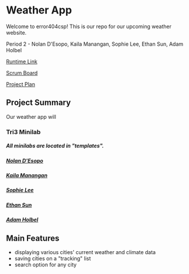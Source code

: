# Weather App
Welcome to error404csp! This is our repo for our upcoming weather website.

Period 2 - Nolan D'Esopo, Kaila Manangan, Sophie Lee, Ethan Sun, Adam Holbel

[Runtime Link](/)

[Scrum Board](https://github.com/error404csp/weather/projects/1)

[Project Plan](https://docs.google.com/document/d/198r8o5Rhn9HF1gURlcYtmXif4h5XTN45CRm51yuZeDY/edit)

## Project Summary
Our weather app will 

### Tri3 Minilab
##### All minilabs are located in "templates".
##### [Nolan D'Esopo](/)
##### [Kaila Manangan](/)
##### [Sophie Lee](/)
##### [Ethan Sun](/)
##### [Adam Holbel](/)

## Main Features
- displaying various cities' current weather and climate data
- saving cities on a "tracking" list
- search option for any city
